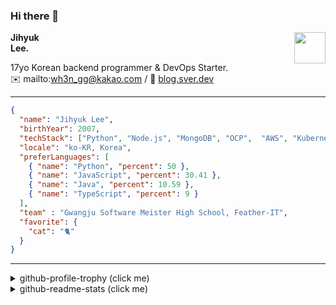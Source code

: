 ### Hi there 👋
<img src="https://github.githubassets.com/images/mona-loading-default.gif" width="50px" align="right">
</a>

**Jihyuk\
Lee.**

17yo Korean backend programmer & DevOps Starter.\
✉️ mailto:wh3n_gg@kakao.com
/ 
🔗 [blog.sver.dev](https://blog.sver.dev)

---

```json
{
  "name": "Jihyuk Lee",
  "birthYear": 2007,
  "techStack": ["Python", "Node.js", "MongoDB", "OCP",  "AWS", "Kubernetes"],
  "locale": "ko-KR, Korea",
  "preferLanguages": [
    { "name": "Python", "percent": 50 },
    { "name": "JavaScript", "percent": 30.41 },
    { "name": "Java", "percent": 10.59 },
    { "name": "TypeScript", "percent": 9 }
  ],
  "team" : "Gwangju Software Meister High School, Feather-IT",
  "favorite": {
    "cat": "🐈"
  }
}
```
---
<details>
  <summary>github-profile-trophy (click me)</summary>
  
![](https://github-profile-trophy.vercel.app/?username=sverdev&row=1&column=8&theme=nord)
  
</details>
<details>
  <summary>github-readme-stats (click me)</summary>
  
<!--START_SECTION:waka-->
![Code Time](http://img.shields.io/badge/Code%20Time-216%20hrs%2041%20mins-blue)

![Lines of code](https://img.shields.io/badge/%EC%A0%80%EB%8A%94%20%EC%97%AC%ED%83%9C%EA%B9%8C%EC%A7%80%20-156.6%20thousand%20%EC%A4%84%EC%9D%98%20%EC%BD%94%EB%93%9C%EB%A5%BC%20%EC%9E%91%EC%84%B1%ED%96%88%EC%96%B4%EC%9A%94.-blue)

**저는 저녁형 인간이에요. 🦉** 

```text
🌞 아침                     42 commits          ███░░░░░░░░░░░░░░░░░░░░░░   12.00 % 
🌆 낮　                     91 commits          ██████░░░░░░░░░░░░░░░░░░░   26.00 % 
🌃 저녁                     154 commits         ███████████░░░░░░░░░░░░░░   44.00 % 
🌙 밤　                     63 commits          ████░░░░░░░░░░░░░░░░░░░░░   18.00 % 
```


📊 **저는 이번주를 이렇게 시간을 보냈어요.** 

```text
🕑︎ Timezone: Asia/Seoul

💬 프로그래밍 언어들: 
TypeScript               6 hrs 50 mins       ██████████████░░░░░░░░░░░   54.01 % 
JavaScript               3 hrs 36 mins       ███████░░░░░░░░░░░░░░░░░░   28.43 % 
Python                   1 hr 20 mins        ███░░░░░░░░░░░░░░░░░░░░░░   10.55 % 
Java                     40 mins             █░░░░░░░░░░░░░░░░░░░░░░░░   05.30 % 
Other                    6 mins              ░░░░░░░░░░░░░░░░░░░░░░░░░   00.83 % 

🔥 에디터들: 
VS Code                  11 hrs 59 mins      ████████████████████████░   94.68 % 
IntelliJ                 40 mins             █░░░░░░░░░░░░░░░░░░░░░░░░   05.32 % 

💻 운영 체제들: 
Windows                  12 hrs 40 mins      █████████████████████████   100.00 % 
```


 Last Updated on 01/01/2024 18:38:09 UTC
<!--END_SECTION:waka-->

</details>

</div>


